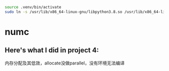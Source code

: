 ``` bash 
source .venv/bin/activate 
sudo ln -s /usr/lib/x86_64-linux-gnu/libpython3.8.so /usr/lib/x86_64-linux-gnu/libpython3.8m.so

```

# numc

Here's what I did in project 4:
-
内存分配及其低效，allocate没做parallel，没有环境无法编译
